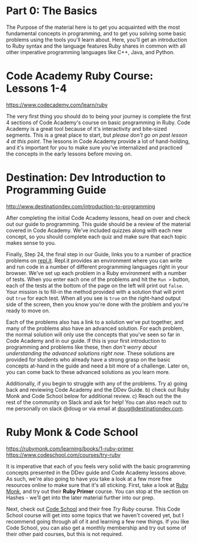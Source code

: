 # Part 0: The Basics

The Purpose of the material here is to get you acquainted with the most fundamental concepts in programming, and to get you solving some basic problems using the tools you'll learn about. Here, you'll get an introduction to Ruby syntax and the language features Ruby shares in common with all other imperative programming languages like C++, Java, and Python.

# Code Academy Ruby Course: Lessons 1-4

<https://www.codecademy.com/learn/ruby>

The very first thing you should do to being your journey is complete the first 4 sections of Code Academy's course on basic programming in Ruby. Code Academy is a great tool because of it's interactivity and bite-sized segments. This is a great place to start, but *please don't go on past lesson 4 at this point*. The lessons in Code Academy provide a lot of hand-holding, and it's important for you to make sure you've internalized and practiced the concepts in the early lessons before moving on.

# Destination: Dev Introduction to Programming Guide

<http://www.destinationdev.com/introduction-to-programming>

After completing the initial Code Academy lessons, head on over and check out our guide to programming. This guide should be a review of the material covered in Code Academy. We've included quizzes along with each new concept, so you should complete each quiz and make sure that each topic makes sense to you.

Finally, Step 24, the final step in our Guide, links you to a number of practice problems on [repl.it](https://repl.it/). Repl.it provides an environment where you can write and run code in a number of different programming languages right in your browser. We've set up each problem in a Ruby environment with a number of tests. When you enter each one of the problems and hit the `Run >` button, each of the tests at the bottom of the page on the left will print out `false`. Your mission is to fill-in the method provided with a solution that will print out `true` for each test. When all you see is `true` on the right-hand output side of the screen, then you know you're done with the problem and you're ready to move on.

Each of the problems also has a link to a solution we've put together, and many of the problems also have an advanced solution. For each problem, the normal solution will only use the concepts that you've seen so far in Code Academy and in our guide. If this is your first introduction to programming and problems like these, then *don't worry about understanding the advanced solutions right now*. These solutions are provided for students who already have a strong grasp on the basic concepts at-hand in the guide and need a bit more of a challenge. Later on, you can come back to these advanced solutions as you learn more.

Additionally, if you begin to struggle with any of the problems. Try a) going back and reviewing Code Academy and the DDev Guide. b) check out Ruby Monk and Code School below for additional review. c) Reach out the the rest of the community on Slack and ask for help! You can also reach out to me personally on slack @doug or via email at doug@destinationdev.com.

# Ruby Monk & Code School

<https://rubymonk.com/learning/books/1-ruby-primer>
<https://www.codeschool.com/courses/try-ruby>

It is imperative that each of you feels very solid with the basic programming concepts presented in the DDev guide and Code Academy lessons above. As such, we're also going to have you take a look at a few more free resources online to make sure that it's all sticking. First, take a look at [Ruby Monk](https://rubymonk.com/learning/books/1-ruby-primer), and try out their **Ruby Primer** course. You can stop at the section on Hashes - we'll get into the later material further into our prep.

Next, check out [Code School](https://www.codeschool.com/courses/try-ruby) and their free *Try Ruby* course. This Code School course will get into some topics that we haven't covered yet, but I recommend going through all of it and learning a few new things. If you like Code School, you can also get a monthly membership and try out some of their other paid courses, but this is not required.
